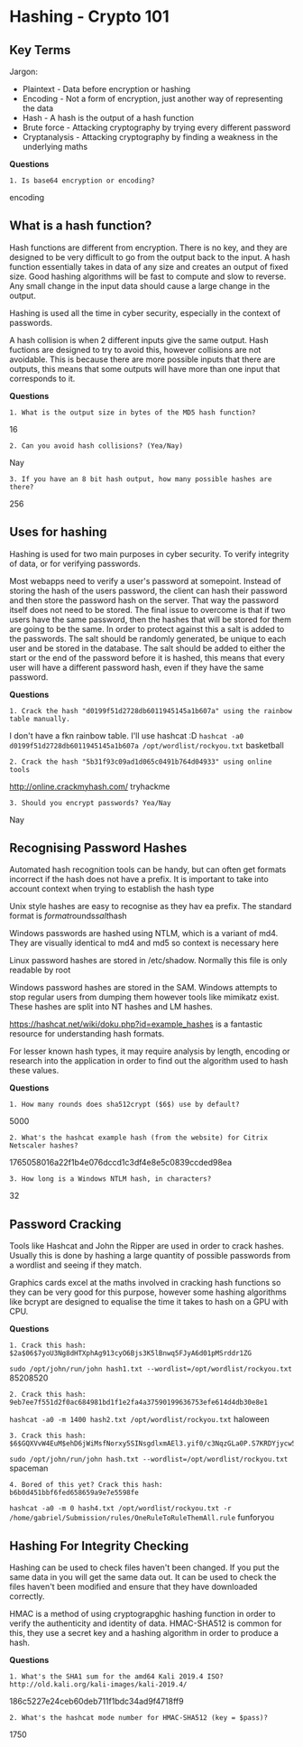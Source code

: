 # Hashing - Crypto 101

## Key Terms

Jargon:

* Plaintext - Data before encryption or hashing
* Encoding - Not a form of encryption, just another way of representing the data
* Hash - A hash is the output of a hash function
* Brute force - Attacking cryptography by trying every different password
* Cryptanalysis - Attacking cryptography by finding a weakness in the underlying maths

**Questions**

	1. Is base64 encryption or encoding?

encoding

## What is a hash function?

Hash functions are different from encryption. There is no key, and they are designed to be very difficult to go from the output back to the input. A hash function essentially takes in data of any size and creates an output of fixed size. Good hashing algorithms will be fast to compute and slow to reverse. Any small change in the input data should cause a large change in the output.

Hashing is used all the time in cyber security, especially in the context of passwords.

A hash collision is when 2 different inputs give the same output. Hash fuctions are designed to try to avoid this, however collisions are not avoidable. This is because there are more possible inputs that there are outputs, this means that some outputs will have more than one input that corresponds to it.

**Questions**

	1. What is the output size in bytes of the MD5 hash function?

16

	2. Can you avoid hash collisions? (Yea/Nay)

Nay

	3. If you have an 8 bit hash output, how many possible hashes are there?

256

## Uses for hashing

Hashing is used for two main purposes in cyber security. To verify integrity of data, or for verifying passwords.

Most webapps need to verify a user's password at somepoint. Instead of storing the hash of the users password, the client can hash their password and then store the password hash on the server. That way the password itself does not need to be stored. The final issue to overcome is that if two users have the same password, then the hashes that will be stored for them are going to be the same. In order to protect against this a salt is added to the passwords. The salt should be randomly generated, be unique to each user and be stored in the database. The salt should be added to either the start or the end of the password before it is hashed, this means that every user will have a different password hash, even if they have the same password.

**Questions**

	1. Crack the hash "d0199f51d2728db6011945145a1b607a" using the rainbow table manually.

I don't have a fkn rainbow table. I'll use hashcat :D
```hashcat -a0 d0199f51d2728db6011945145a1b607a /opt/wordlist/rockyou.txt```
basketball

	2. Crack the hash "5b31f93c09ad1d065c0491b764d04933" using online tools

http://online.crackmyhash.com/
tryhackme

	3. Should you encrypt passwords? Yea/Nay

Nay

## Recognising Password Hashes

Automated hash recognition tools can be handy, but can often get formats incorrect if the hash does not have a prefix. It is important to take into account context when trying to establish the hash type

Unix style hashes are easy to recognise as they hav ea prefix. The standard format is $format$rounds$salt$hash

Windows passwords are hashed using NTLM, which is a variant of md4. They are visually identical to md4 and md5 so context is necessary here

Linux password hashes are stored in /etc/shadow. Normally this file is only readable by root

Windows password hashes are stored in the SAM. Windows attempts to stop regular users from dumping them however tools like mimikatz exist. These hashes are split into NT hashes and LM hashes.

https://hashcat.net/wiki/doku.php?id=example_hashes is a fantastic resource for understanding hash formats.

For lesser known hash types, it may require analysis by length, encoding or research into the application in order to find out the algorithm used to hash these values.

**Questions**

	1. How many rounds does sha512crypt ($6$) use by default?

5000

	2. What's the hashcat example hash (from the website) for Citrix Netscaler hashes?

1765058016a22f1b4e076dccd1c3df4e8e5c0839ccded98ea

	3. How long is a Windows NTLM hash, in characters?

32

## Password Cracking 

Tools like Hashcat and John the Ripper are used in order to crack hashes. Usually this is done by hashing a large quantity of possible passwords from a wordlist and seeing if they match.

Graphics cards excel at the maths involved in cracking hash functions so they can be very good for this purpose, however some hashing algorithms like bcrypt are designed to equalise the time it takes to hash on a GPU with CPU.

**Questions**

	1. Crack this hash: $2a$06$7yoU3Ng8dHTXphAg913cyO6Bjs3K5lBnwq5FJyA6d01pMSrddr1ZG

```sudo /opt/john/run/john hash1.txt --wordlist=/opt/wordlist/rockyou.txt```
85208520

	2. Crack this hash: 9eb7ee7f551d2f0ac684981bd1f1e2fa4a37590199636753efe614d4db30e8e1

```hashcat -a0 -m 1400 hash2.txt /opt/wordlist/rockyou.txt```
haloween

	3. Crack this hash: $6$GQXVvW4EuM$ehD6jWiMsfNorxy5SINsgdlxmAEl3.yif0/c3NqzGLa0P.S7KRDYjycw5bnYkF5ZtB8wQy8KnskuWQS3Yr1wQ0

```sudo /opt/john/run/john hash.txt --wordlist=/opt/wordlist/rockyou.txt```
spaceman

	4. Bored of this yet? Crack this hash: b6b0d451bbf6fed658659a9e7e5598fe

```hashcat -a0 -m 0 hash4.txt /opt/wordlist/rockyou.txt -r /home/gabriel/Submission/rules/OneRuleToRuleThemAll.rule```
funforyou

## Hashing For Integrity Checking

Hashing can be used to check files haven't been changed. If you put the same data in you will get the same data out. It can be used to check the files haven't been modified and ensure that they have downloaded correctly.

HMAC is a method of using cryptograpghic hashing function in order to verify the authenticity and identity of data. HMAC-SHA512 is common for this, they use a secret key and a hashing algorithm in order to produce a hash.

**Questions**

	1. What's the SHA1 sum for the amd64 Kali 2019.4 ISO? http://old.kali.org/kali-images/kali-2019.4/

186c5227e24ceb60deb711f1bdc34ad9f4718ff9

	2. What's the hashcat mode number for HMAC-SHA512 (key = $pass)?

1750